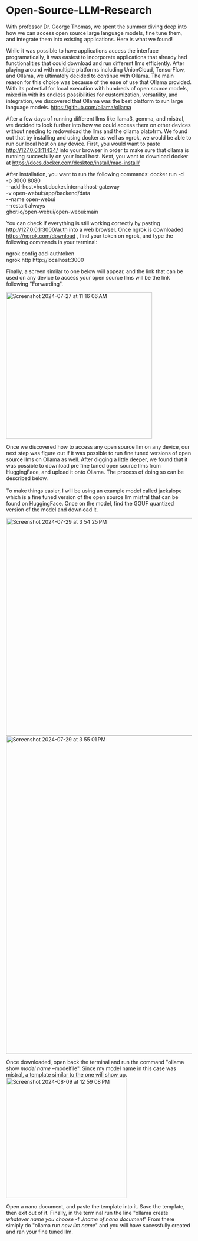 # Open-Source-LLM-Research
With professor Dr. George Thomas, we spent the summer diving deep into how we can access open source large language models, fine tune them, and integrate them into existing applications. Here is what we found!

While it was possible to have applications access the interface programatically, it was easiest to incorporate applications that already had functionalities that could download and run different llms efficiently. After playing around with multiple platforms including UnionCloud, TensorFlow, and Ollama, we ultimately decided to continue with Ollama. The main reason for this choice was because of the ease of use that Ollama provided. With its potential for local execution with hundreds of open source models, mixed in with its endless possibilities for customization, versatility, and integration, we discovered that Ollama was the best platform to run large language models. 
https://github.com/ollama/ollama 

After a few days of running different llms like llama3, gemma, and mistral, we decided to look further into how we could access them on other devices without needing to redownload the llms and the ollama platofrm. We found out that by installing and using docker as well as ngrok, we would be able to run our local host on any device. First, you would want to paste http://127.0.0.1:11434/ into your browser in order to make sure that ollama is running succesfully on your local host. Next, you want to download docker at https://docs.docker.com/desktop/install/mac-install/ 

After installation, you want to run the following commands:
docker run -d \
-p 3000:8080 \
--add-host=host.docker.internal:host-gateway \
-v open-webui:/app/backend/data \
--name open-webui \
--restart always \
ghcr.io/open-webui/open-webui:main 

You can check if everything is still working correctly by pasting http://127.0.0.1:3000/auth into a web browser. Once ngrok is downloaded https://ngrok.com/download , find your token on ngrok, and type the following commands in your terminal:

ngrok config add-authtoken <TOKEN> \
ngrok http http://localhost:3000

Finally, a screen similar to one below will appear, and the link that can be used on any device to access your open source llms will be the link following "Forwarding".

<img width="396" alt="Screenshot 2024-07-27 at 11 16 06 AM" src="https://github.com/user-attachments/assets/f7ef78f3-21ce-4355-aef1-72d272792a68">


Once we discovered how to access any open source llm on any device, our next step was figure out if it was possible to run fine tuned versions of open source llms on Ollama as well. After digging a little deeper, we found that it was possible to download pre fine tuned open source llms from HuggingFace, and upload it onto Ollama. The process of doing so can be described below. \
\
To make things easier, I will be using an example model called jackalope which is a fine tuned version of the open source llm mistral that can be found on HuggingFace. Once on the model, find the GGUF quantized version of the model and download it. 

<img width="589" alt="Screenshot 2024-07-29 at 3 54 25 PM" src="https://github.com/user-attachments/assets/02e5de65-e75f-41f5-ae8e-3cd214c2c3b4"> <img width="861" alt="Screenshot 2024-07-29 at 3 55 01 PM" src="https://github.com/user-attachments/assets/3fe48963-ba15-41d8-9083-12caf59360ac">

Once downloaded, open back the terminal and run the command "ollama show *model name* –modelfile". Since my model name in this case was mistral, a template similar to the one will show up. 
<img width="326" alt="Screenshot 2024-08-09 at 12 59 08 PM" src="https://github.com/user-attachments/assets/5010708d-0325-47e8-ae7b-266db2affa69">

Open a nano document, and paste the template into it. Save the template, then exit out of it. Finally, in the terminal run the line "ollama create *whatever name you choose* -f ./*name of nano document*"
From there simiply do "ollama run *new llm name*" and you will have sucessfully created and ran your fine tuned llm. 


